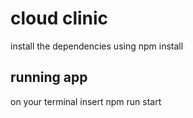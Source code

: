 # cloud clinic
install the dependencies using npm install
## running app
on your terminal insert npm run start
